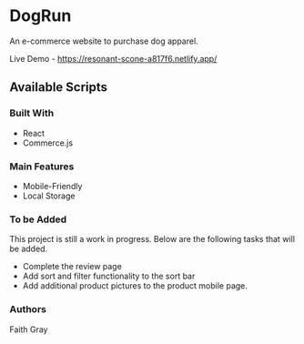 # DogRun

An e-commerce website to purchase dog apparel.

Live Demo - https://resonant-scone-a817f6.netlify.app/

## Available Scripts

### Built With

- React
- Commerce.js

### Main Features

- Mobile-Friendly
- Local Storage


### To be Added

This project is still a work in progress. Below are the following tasks that will be added.

- Complete the review page
- Add sort and filter functionality to the sort bar
- Add additional product pictures to the product mobile page.

### Authors

Faith Gray
